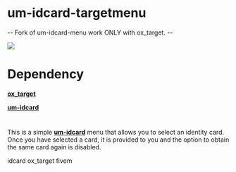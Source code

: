 # um-idcard-targetmenu
-- Fork of um-idcard-menu work ONLY with ox_target. --

![](https://cdn.discordapp.com/attachments/1082006975212163092/1096813844497715231/image.png)

# Dependency 
**[ox_target](https://github.com/overextended/ox_target)** 

**[um-idcard](https://github.com/alp1x/um-idcard)**
#

This is a simple **[um-idcard](https://github.com/alp1x/um-idcard)** menu that allows you to select an identity card. Once you have selected a card, it is provided to you and the option to obtain the same card again is disabled.

idcard ox_target fivem

